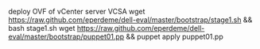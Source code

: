 deploy OVF of vCenter server VCSA
wget https://raw.github.com/eperdeme/dell-eval/master/bootstrap/stage1.sh && bash stage1.sh
wget https://raw.github.com/eperdeme/dell-eval/master/bootstrap/puppet01.pp && puppet apply puppet01.pp
